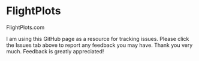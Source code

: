 # FlightPlots
FlightPlots.com

I am using this GitHub page as a resource for tracking issues. Please click the Issues tab above to report any feedback you may have. Thank you very much. Feedback is greatly appreciated!
